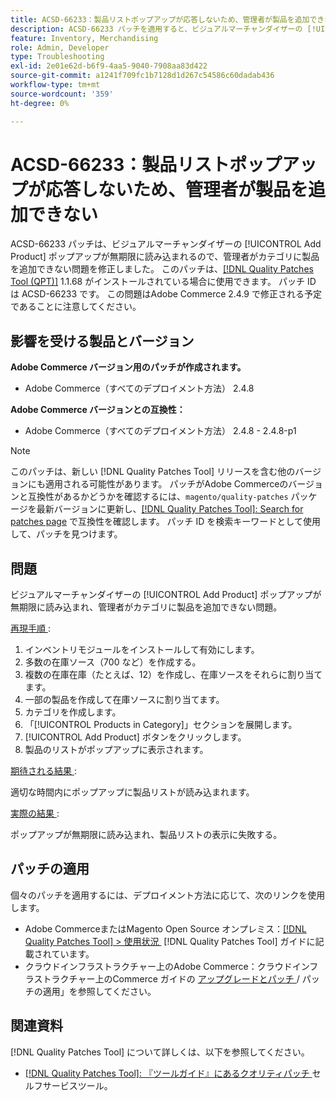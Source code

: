 ```yaml
---
title: ACSD-66233：製品リストポップアップが応答しないため、管理者が製品を追加できない
description: ACSD-66233 パッチを適用すると、ビジュアルマーチャンダイザーの [!UICONTROL Add Product] ポップアップが無期限に読み込まれるので、管理者が商品をカテゴリに追加できないAdobe Commerceの問題を修正できます。
feature: Inventory, Merchandising
role: Admin, Developer
type: Troubleshooting
exl-id: 2e01e62d-b6f9-4aa5-9040-7908aa83d422
source-git-commit: a1241f709fc1b7128d1d267c54586c60dadab436
workflow-type: tm+mt
source-wordcount: '359'
ht-degree: 0%

---
```


# ACSD-66233：製品リストポップアップが応答しないため、管理者が製品を追加できない

ACSD-66233 パッチは、ビジュアルマーチャンダイザーの [!UICONTROL Add Product] ポップアップが無期限に読み込まれるので、管理者がカテゴリに製品を追加できない問題を修正しました。 このパッチは、[[!DNL Quality Patches Tool (QPT)]](/help/tools/quality-patches-tool/quality-patches-tool-to-self-serve-quality-patches.md) 1.1.68 がインストールされている場合に使用できます。 パッチ ID は ACSD-66233 です。 この問題はAdobe Commerce 2.4.9 で修正される予定であることに注意してください。

## 影響を受ける製品とバージョン

**Adobe Commerce バージョン用のパッチが作成されます。**

* Adobe Commerce（すべてのデプロイメント方法） 2.4.8

**Adobe Commerce バージョンとの互換性：**

* Adobe Commerce（すべてのデプロイメント方法） 2.4.8 - 2.4.8-p1

>[!NOTE]
>
>このパッチは、新しい [!DNL Quality Patches Tool] リリースを含む他のバージョンにも適用される可能性があります。 パッチがAdobe Commerceのバージョンと互換性があるかどうかを確認するには、`magento/quality-patches` パッケージを最新バージョンに更新し、[[!DNL Quality Patches Tool]: Search for patches page](https://experienceleague.adobe.com/tools/commerce-quality-patches/index.html?lang=ja) で互換性を確認します。 パッチ ID を検索キーワードとして使用して、パッチを見つけます。

## 問題

ビジュアルマーチャンダイザーの [!UICONTROL Add Product] ポップアップが無期限に読み込まれ、管理者がカテゴリに製品を追加できない問題。

<u> 再現手順 </u>:

1. インベントリモジュールをインストールして有効にします。
1. 多数の在庫ソース（700 など）を作成する。
1. 複数の在庫在庫（たとえば、12）を作成し、在庫ソースをそれらに割り当てます。
1. 一部の製品を作成して在庫ソースに割り当てます。
1. カテゴリを作成します。
1. 「[!UICONTROL Products in Category]」セクションを展開します。
1. [!UICONTROL Add Product] ボタンをクリックします。
1. 製品のリストがポップアップに表示されます。

<u> 期待される結果 </u>:

適切な時間内にポップアップに製品リストが読み込まれます。

<u> 実際の結果 </u>:

ポップアップが無期限に読み込まれ、製品リストの表示に失敗する。

## パッチの適用

個々のパッチを適用するには、デプロイメント方法に応じて、次のリンクを使用します。

* Adobe CommerceまたはMagento Open Source オンプレミス：[[!DNL Quality Patches Tool] > 使用状況 &#x200B;](/help/tools/quality-patches-tool/usage.md) [!DNL Quality Patches Tool] ガイドに記載されています。
* クラウドインフラストラクチャー上のAdobe Commerce：クラウドインフラストラクチャー上のCommerce ガイドの [&#x200B; アップグレードとパッチ &#x200B;](https://experienceleague.adobe.com/docs/commerce-cloud-service/user-guide/develop/upgrade/apply-patches.html?lang=ja)/ パッチの適用」を参照してください。

## 関連資料

[!DNL Quality Patches Tool] について詳しくは、以下を参照してください。

* [[!DNL Quality Patches Tool]: 『ツールガイド』にあるクオリティパッチ &#x200B;](/help/tools/quality-patches-tool/quality-patches-tool-to-self-serve-quality-patches.md) セルフサービスツール。
